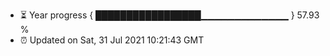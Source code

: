 - ⏳ Year progress { █████████████████▁▁▁▁▁▁▁▁▁▁▁▁▁ } 57.93 %
- ⏰ Updated on Sat, 31 Jul 2021 10:21:43 GMT

